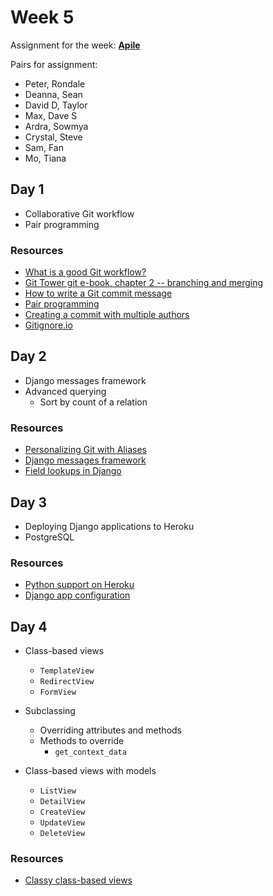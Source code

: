 # Week 5

Assignment for the week: [**Apile**](https://classroom.github.com/g/SqWAa7ZC)

Pairs for assignment:

- Peter, Rondale
- Deanna, Sean
- David D, Taylor
- Max, Dave S
- Ardra, Sowmya
- Crystal, Steve
- Sam, Fan
- Mo, Tiana

## Day 1

- Collaborative Git workflow
- Pair programming

### Resources

- [What is a good Git workflow?](https://help.github.com/articles/what-is-a-good-git-workflow/)
- [Git Tower git e-book, chapter 2 -- branching and merging](https://www.git-tower.com/learn/git/ebook/en/command-line/branching-merging/branching-can-change-your-life#start)
- [How to write a Git commit message](https://chris.beams.io/posts/git-commit/)
- [Pair programming](pair-programming.md)
- [Creating a commit with multiple authors](https://help.github.com/articles/creating-a-commit-with-multiple-authors/)
- [Gitignore.io](https://gitignore.io/)

## Day 2

- Django messages framework
- Advanced querying
  - Sort by count of a relation

### Resources

- [Personalizing Git with Aliases](https://alistapart.com/blog/post/personalizing-git-with-aliases)
- [Django messages framework](https://docs.djangoproject.com/en/2.1/ref/contrib/messages/)
- [Field lookups in Django](https://docs.djangoproject.com/en/2.1/ref/models/querysets/#id4)

## Day 3

- Deploying Django applications to Heroku
- PostgreSQL

### Resources

- [Python support on Heroku](https://devcenter.heroku.com/categories/python-support)
- [Django app configuration](https://devcenter.heroku.com/articles/django-app-configuration)

## Day 4

- Class-based views

  - `TemplateView`
  - `RedirectView`
  - `FormView`

- Subclassing

  - Overriding attributes and methods
  - Methods to override
    - `get_context_data`

- Class-based views with models
  - `ListView`
  - `DetailView`
  - `CreateView`
  - `UpdateView`
  - `DeleteView`

### Resources

- [Classy class-based views](http://ccbv.co.uk/)
